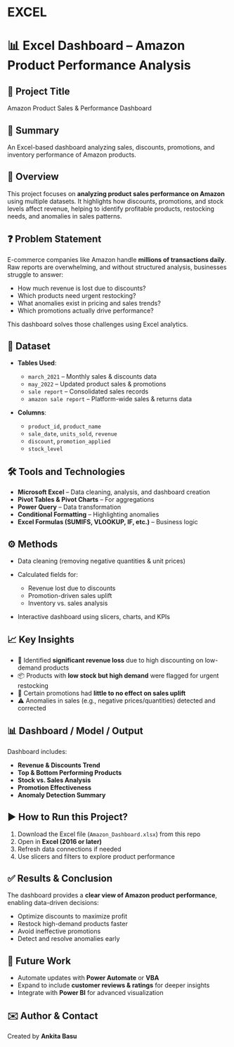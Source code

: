 # EXCEL
# 📊 Excel Dashboard – Amazon Product Performance Analysis

## 📌 Project Title

Amazon Product Sales & Performance Dashboard

## 📝 Summary

An Excel-based dashboard analyzing sales, discounts, promotions, and inventory performance of Amazon products.

## 🔎 Overview

This project focuses on **analyzing product sales performance on Amazon** using multiple datasets.
It highlights how discounts, promotions, and stock levels affect revenue, helping to identify profitable products, restocking needs, and anomalies in sales patterns.

## ❓ Problem Statement

E-commerce companies like Amazon handle **millions of transactions daily**. Raw reports are overwhelming, and without structured analysis, businesses struggle to answer:

* How much revenue is lost due to discounts?
* Which products need urgent restocking?
* What anomalies exist in pricing and sales trends?
* Which promotions actually drive performance?

This dashboard solves those challenges using Excel analytics.

## 📂 Dataset

* **Tables Used**:

  * `march_2021` – Monthly sales & discounts data
  * `may_2022` – Updated product sales & promotions
  * `sale report` – Consolidated sales records
  * `amazon sale report` – Platform-wide sales & returns data
* **Columns**:

  * `product_id`, `product_name`
  * `sale_date`, `units_sold`, `revenue`
  * `discount`, `promotion_applied`
  * `stock_level`

## 🛠 Tools and Technologies

* **Microsoft Excel** – Data cleaning, analysis, and dashboard creation
* **Pivot Tables & Pivot Charts** – For aggregations
* **Power Query** – Data transformation
* **Conditional Formatting** – Highlighting anomalies
* **Excel Formulas (SUMIFS, VLOOKUP, IF, etc.)** – Business logic

## ⚙️ Methods

* Data cleaning (removing negative quantities & unit prices)
* Calculated fields for:

  * Revenue lost due to discounts
  * Promotion-driven sales uplift
  * Inventory vs. sales analysis
* Interactive dashboard using slicers, charts, and KPIs

## 📈 Key Insights

* 💸 Identified **significant revenue loss** due to high discounting on low-demand products
* 📦 Products with **low stock but high demand** were flagged for urgent restocking
* 🎯 Certain promotions had **little to no effect on sales uplift**
* ⚠️ Anomalies in sales (e.g., negative prices/quantities) detected and corrected

## 📊 Dashboard / Model / Output

Dashboard includes:

* **Revenue & Discounts Trend**
* **Top & Bottom Performing Products**
* **Stock vs. Sales Analysis**
* **Promotion Effectiveness**
* **Anomaly Detection Summary**


## ▶️ How to Run this Project?

1. Download the Excel file (`Amazon_Dashboard.xlsx`) from this repo
2. Open in **Excel (2016 or later)**
3. Refresh data connections if needed
4. Use slicers and filters to explore product performance

## ✅ Results & Conclusion

The dashboard provides a **clear view of Amazon product performance**, enabling data-driven decisions:

* Optimize discounts to maximize profit
* Restock high-demand products faster
* Avoid ineffective promotions
* Detect and resolve anomalies early

## 🚀 Future Work

* Automate updates with **Power Automate** or **VBA**
* Expand to include **customer reviews & ratings** for deeper insights
* Integrate with **Power BI** for advanced visualization

## ✉️ Author & Contact

Created by **Ankita Basu**

